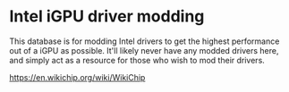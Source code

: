 # Intel iGPU driver modding
This database is for modding Intel drivers to get the highest performance out of a iGPU as possible. 
It'll likely never have any modded drivers here, and simply act as a resource for those who wish to mod their drivers. 

https://en.wikichip.org/wiki/WikiChip